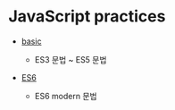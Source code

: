 # JavaScript practices

* [basic](/basic)
    * ES3 문법 ~ ES5 문법

* [ES6](/es06)
    * ES6 modern 문법
